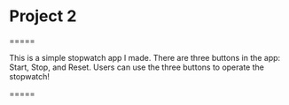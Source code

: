 # Project 2

=====

This is a simple stopwatch app I made. There are three buttons in the app: Start, Stop, and Reset. Users can use the three buttons to operate the stopwatch!

=====
